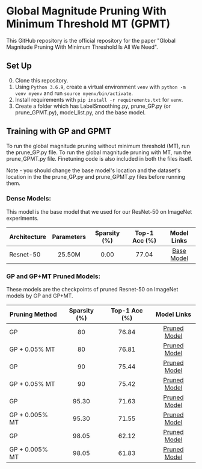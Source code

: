 # Global Magnitude Pruning With Minimum Threshold MT (GPMT)
This GitHub repository is the official repository for the paper "Global Magnitude Pruning With Minimum Threshold Is All We Need". 

## Set Up
0. Clone this repository.
1. Using `Python 3.6.9`, create a virtual environment `venv` with  `python -m venv myenv` and run `source myenv/bin/activate`.
2. Install requirements with `pip install -r requirements.txt` for `venv`.
3. Create a folder which has LabelSmoothing.py, prune_GP.py (or prune_GPMT.py), model_list.py, and the base model. 

## Training with GP and GPMT
To run the global magnitude pruning without minimum threshold (MT), run the prune_GP.py file. To run the global magnitude pruning with MT, run the prune_GPMT.py file. Finetuning code is also included in both the files itself.

Note - you should change the base model's location and the dataset's location in the the prune_GP.py and prune_GPMT.py files before running them. 

### Dense Models:

This model is the base model that we used for our ResNet-50 on ImageNet experiments.

| Architecture | Parameters | Sparsity (%) | Top-1 Acc (%) | Model Links |
| ------------ | :--------: | :----------: | :-----------: | :---------: |
| Resnet-50        | 25.50M  | 0.00        | 77.04         | [Base Model](https://drive.google.com/file/d/1I7dxZD87-Ftav-BvIxqCWCWGWqYZFVK2/view?usp=sharing) |

### GP and GP+MT Pruned Models:

These models are the checkpoints of pruned Resnet-50 on ImageNet models by GP and GP+MT.

| Pruning Method | Sparsity (%) | Top-1 Acc (%) | Model Links |
| -------------- | :----------: | :-----------: | :---------: |
| GP             | 80           | 76.84         | [Pruned Model](https://drive.google.com/file/d/1bjZdFZiXhfh7fyXS-Mz3GOozAGl0yPDR/view?usp=sharing) |
| GP + 0.05% MT  | 80           | 76.81         | [Pruned Model](https://drive.google.com/file/d/1PkB80RD46vfsuWMxenEbjp5Jq6QXoV3M/view?usp=sharing) |
| GP             | 90           | 75.44         | [Pruned Model](https://drive.google.com/file/d/12V1SHhCxyG6QjrVEP-mT3iB33cLzBWNh/view?usp=sharing) |
| GP + 0.05% MT  | 90           | 75.42         | [Pruned Model](https://drive.google.com/file/d/1mTMHvF_-VNHNbpxFEU5mnfmdTNQoIhck/view?usp=sharing) |
| GP             | 95.30        | 71.63         | [Pruned Model](https://drive.google.com/file/d/1spUS0U2SgB_Dtc0k6pK7wQ24GUD4EnZt/view?usp=sharing) |
| GP + 0.005% MT | 95.30        | 71.55         | [Pruned Model](https://drive.google.com/file/d/1LySjDLF8ixmFQUS7NXC0BeN4Ss9AHOFV/view?usp=sharing) |
| GP             | 98.05        | 62.12         | [Pruned Model](https://drive.google.com/file/d/1K9326WN4xh4x_QoNqLo-T8AlQzBYn8zX/view?usp=sharing) |
| GP + 0.005% MT | 98.05        | 61.83         | [Pruned Model](https://drive.google.com/file/d/1T-_V8sWDJ4WU54n4qNL2V6OtFWZa0JTk/view?usp=sharing) |
